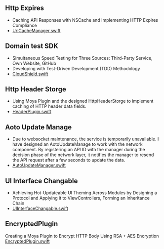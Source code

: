 Http Expires
--
* Caching API Responses with NSCache and Implementing HTTP Expires Compliance
* [UrlCacheManager.swift](https://github.com/a110482/Resume/blob/main/UrlCacheManager.swift)

Domain test SDK
--
* Simultaneous Speed Testing for Three Sources: Third-Party Service, Own Website, GitHub
* Developing with Test-Driven Development (TDD) Methodology
* [CloudShield.swift](https://github.com/a110482/Resume/blob/main/CloudShield.swift)

Http Header Storge
--
* Using Moya Plugin and the designed HttpHeaderStorge to implement caching of HTTP header data fields.
* [HeaderPlugin.swift](https://github.com/a110482/Resume/blob/main/HeaderPlugin.swift)

Aoto Update Manage
--
* Due to websocket maintenance, the service is temporarily unavailable. I have designed an AotoUpdateManage to work with the network component. By registering an API ID with the manager during the decision phase of the network layer, it notifies the manager to resend the API request after a few seconds to update the data. <br>
* [AutoUpdateManager.swift](https://github.com/a110482/Resume/blob/main/AutoUpdateManager.swift)

UI Interface Changable
--
* Achieving Hot-Updateable UI Theming Across Modules by Designing a Protocol and Applying it to ViewControllers, Forming an Inheritance Chain <br>
* [UIInterfaceChangable.swift](https://github.com/a110482/Resume/blob/main/UrlCacheManager.swift)

EncryptedPlugin
--
Creating a Moya Plugin to Encrypt HTTP Body Using RSA + AES Encryption
[EncryptedPlugin.swift](https://github.com/a110482/Resume/blob/main/EncryptedPlugin.swift)